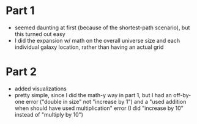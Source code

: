# Part 1
* seemed daunting at first (because of the shortest-path scenario), but this turned out easy
* I did the expansion w/ math on the overall universe size and each individual galaxy location, rather than having an actual grid
# Part 2
* added visualizations
* pretty simple, since I did the math-y way in part 1, but I had an off-by-one error ("double in size" not "increase by 1") and a "used addition when should have used multiplication" error (I did "increase by 10" instead of "multiply by 10")